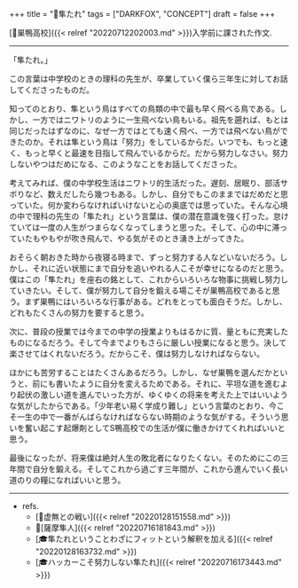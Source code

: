+++
title = "🦊隼たれ"
tags = ["DARKFOX", "CONCEPT"]
draft = false
+++

[🦊巣鴨高校]({{< relref "20220712202003.md" >}})入学前に課された作文.

---

「隼たれ。」

この言葉は中学校のときの理科の先生が、卒業していく僕ら三年生に対してお話してくださったものだ。

知ってのとおり、隼という鳥はすべての鳥類の中で最も早く飛べる鳥である。しかし、一方ではニワトリのように一生飛べない鳥もいる。祖先を遡れば、もとは同じだったはずなのに、なぜ一方ではとても速く飛べ、一方では飛べない鳥ができたのか。それは隼という鳥は「努力」をしているからだ。いつでも、もっと速く、もっと早くと最速を目指して飛んでいるからだ。だから努力しなさい。努力しないやつはだめになる、このようなことをお話してくださった。

考えてみれば、僕の中学校生活はニワトリ的生活だった。遅刻、居眠り、部活サボりなど、数えだしたら幾つもある。しかし、自分でもこのままではだめだと思っていた。何か変わらなければいけないと心の奥底では思っていた。そんな心境の中で理科の先生の「隼たれ」という言葉は、僕の潜在意識を強く打った。怠けていては一度の人生がつまらなくなってしまうと思った。そして、心の中に滞っていたもやもやが吹き飛んで、やる気がそのとき湧き上がってきた。

おそらく朝おきた時から夜寝る時まで、ずっと努力する人などいないだろう。しかし、それに近い状態にまで自分を追いやれる人こそが幸せになるのだと思う。僕はこの「隼たれ」を座右の銘として、これからいろいろな物事に挑戦し努力していきたい。そして、僕が努力して自分を鍛える場こそが巣鴨高校であると思う。まず巣鴨にはいろいろな行事がある。どれをとっても面白そうだ。しかし、どれもたくさんの努力を要すると思う。

次に、普段の授業では今までの中学の授業よりもはるかに質、量ともに充実したものになるだろう。そして今までよりもさらに厳しい授業になると思う。決して楽させてはくれないだろう。だからこそ、僕は努力しなければならない。

ほかにも苦労することはたくさんあるだろう。しかし、なぜ巣鴨を選んだかというと、前にも書いたように自分を変えるためである。それに、平坦な道を進むより起伏の激しい道を進んでいった方が、ゆくゆくの将来を考えた上ではいいような気がしたからである。「少年老い易く学成り難し」という言葉のとおり、今こそ一生の中で一番がんばらなければならない時期のような気がする。そういう思いを奮い起こす起爆剤としてS鴨高校での生活が僕に働きかけてくれればいいと思う。

最後になったが、将来僕は絶対人生の敗北者になりたくない。そのためにこの三年間で自分を鍛える。そしてこれから過ごす三年間が、これから進んでいく長い道のりの糧になればいいと思う。

---

-   refs.
    -   [🦊虚無との戦い]({{< relref "20220128151558.md" >}})
    -   📝[薩摩隼人]({{< relref "20220716181843.md" >}})
    -   [🎓隼たれということわざにフィットという解釈を加える]({{< relref "20220128163732.md" >}})
    -   [🎓ハッカーこそ努力しない隼たれ]({{< relref "20220716173443.md" >}})
